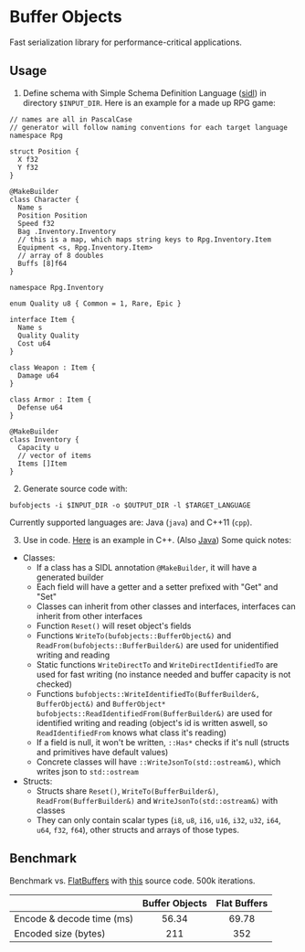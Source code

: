 # Buffer Objects
Fast serialization library for performance-critical applications.

## Usage
1. Define schema with Simple Schema Definition Language ([sidl](https://github.com/paidgeek/sidl)) in directory `$INPUT_DIR`. Here is an example for a made up RPG game:
```
// names are all in PascalCase
// generator will follow naming conventions for each target language
namespace Rpg

struct Position {
  X f32
  Y f32
}

@MakeBuilder
class Character {
  Name s
  Position Position
  Speed f32
  Bag .Inventory.Inventory
  // this is a map, which maps string keys to Rpg.Inventory.Item
  Equipment <s, Rpg.Inventory.Item>
  // array of 8 doubles
  Buffs [8]f64
}

namespace Rpg.Inventory

enum Quality u8 { Common = 1, Rare, Epic }

interface Item {
  Name s
  Quality Quality
  Cost u64
}

class Weapon : Item {
  Damage u64
}

class Armor : Item {
  Defense u64
}

@MakeBuilder
class Inventory {
  Capacity u
  // vector of items
  Items []Item
}
```

2. Generate source code with:
  ```
  bufobjects -i $INPUT_DIR -o $OUTPUT_DIR -l $TARGET_LANGUAGE
  ```
  Currently supported languages are: Java (`java`) and C++11 (`cpp`).

3. Use in code. [Here](https://github.com/paidgeek/bufobjects/blob/master/examples/cpp/test/rpg/rpgtest.cc) is an example in C++. (Also [Java](https://github.com/paidgeek/bufobjects/blob/master/examples/java/src/test/java/RpgTest.java))
Some quick notes:
  * Classes:
    * If a class has a SIDL annotation `@MakeBuilder`, it will have a generated builder
    * Each field will have a getter and a setter prefixed with "Get" and "Set"
    * Classes can inherit from other classes and interfaces, interfaces can inherit from other interfaces
    * Function `Reset()` will reset object's fields
    * Functions `WriteTo(bufobjects::BufferObject&)` and `ReadFrom(bufobjects::BufferBuilder&)` are used for unidentified writing and reading
    * Static functions `WriteDirectTo` and `WriteDirectIdentifiedTo` are used for fast writing (no instance needed and buffer capacity is not checked)
    * Functions `bufobjects::WriteIdentifiedTo(BufferBuilder&, BufferObject&)`
    and `BufferObject* bufobjects::ReadIdentifiedFrom(BufferBuilder&)` are used for identified writing and reading (object's id is written aswell, so `ReadIdentifiedFrom` knows what class it's reading)
    * If a field is null, it won't be written, `::Has*` checks if it's null (structs and primitives have default values)
    * Concrete classes will have `::WriteJsonTo(std::ostream&)`, which writes json to `std::ostream`
  * Structs:
    * Structs share `Reset()`, `WriteTo(BufferBuilder&)`, `ReadFrom(BufferBuilder&)` and `WriteJsonTo(std::ostream&)` with classes
    * They can only contain scalar types (`i8`, `u8`, `i16`, `u16`, `i32`, `u32`, `i64`, `u64`, `f32`, `f64`), other structs and arrays of those types.

## Benchmark
Benchmark vs. [FlatBuffers](https://github.com/google/flatbuffers) with [this](https://github.com/paidgeek/bufobjects/blob/master/examples/cpp/test/benchmark/bm.cc) source code. 500k iterations.

|                           | Buffer Objects | Flat Buffers |
| ------------------------- |:--------------:|:------------:|
| Encode & decode time (ms) | 56.34          | 69.78        |
| Encoded size (bytes)      | 211            | 352          |

